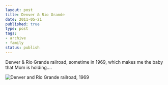```yaml
---
layout: post
title: Denver & Rio Grande
date: 2011-05-21
published: true
type: post
tags:
- archive
- family
status: publish
---
```

Denver & Rio Grande railroad, sometime in 1969, which makes me the baby that Mom is holding....


![Denver and Rio Grande railroad, 1969](/assets/images/2006/2006-12-18/denver-rio-grande-railroad-1969.jpg)
